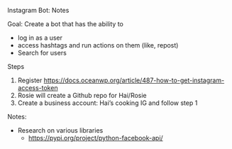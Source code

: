 Instagram Bot: Notes

Goal: Create a bot that has the ability to 
- log in as a user 
- access hashtags and run actions on them (like, repost)
- Search for users 

Steps

1. Register https://docs.oceanwp.org/article/487-how-to-get-instagram-access-token
2. Rosie will create a Github repo for Hai/Rosie
3. Create a business account: Hai’s cooking IG and follow step 1 

Notes: 
- Research on various libraries 
    - https://pypi.org/project/python-facebook-api/
